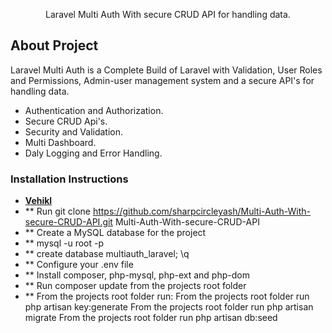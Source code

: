 <p align="center">Laravel Multi Auth With secure CRUD API for handling data.
</p>

## About Project


Laravel Multi Auth is a Complete Build of Laravel with Validation, User Roles and Permissions, Admin-user management system and a secure API's for handling data.

- Authentication and Authorization.
- Secure CRUD Api's.
- Security and Validation.
- Multi Dashboard.
- Daly Logging and Error Handling.

### Installation Instructions

- **[Vehikl](https://vehikl.com/)**
- ** Run git clone https://github.com/sharpcircleyash/Multi-Auth-With-secure-CRUD-API.git Multi-Auth-With-secure-CRUD-API
- ** Create a MySQL database for the project
- ** mysql -u root -p
- ** create database multiauth_laravel;
\q
- ** Configure your .env file
- ** Install composer, php-mysql, php-ext and php-dom
- ** Run composer update from the projects root folder
- ** From the projects root folder run:
        From the projects root folder run php artisan key:generate
        From the projects root folder run php artisan migrate
        From the projects root folder run php artisan db:seed

